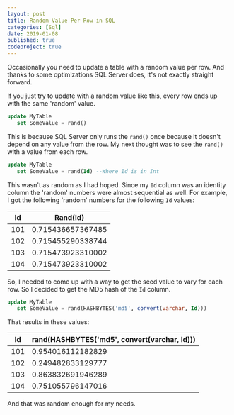 ```yaml
---
layout: post
title: Random Value Per Row in SQL
categories: [Sql]
date: 2019-01-08
published: true
codeproject: true
---
```


Occasionally you need to update a table with a random value per row. And thanks to some optimizations SQL Server does, it's not exactly straight forward.

<!--more-->

If you just try to update with a random value like this, every row ends up with the same 'random' value.

~~~ sql
update MyTable
   set SomeValue = rand()   
~~~

This is because SQL Server only runs the `rand()` once because it doesn't depend on any value from the row. My next thought was to see the `rand()` with a value from each row.

~~~ sql
update MyTable
   set SomeValue = rand(Id) --Where Id is in Int
~~~

This wasn't as random as I had hoped. Since my `Id` column was an identity column the 'random' numbers were almost sequential as well. For example, I got the following 'random' numbers for the following `Id` values:

 Id | Rand(Id)
----|----
101 | 0.715436657367485
102 | 0.715455290338744
103 | 0.715473923310002
104 | 0.715473923310002

So, I needed to come up with a way to get the seed value to vary for each row. So I decided to get the MD5 hash of the `Id` column.  

~~~ sql
update MyTable
   set SomeValue = rand(HASHBYTES('md5', convert(varchar, Id))) 
~~~

That results in these values:

 Id | rand(HASHBYTES('md5', convert(varchar, Id)))
----|----
101 | 0.954016112182829
102 | 0.249482833129777
103 | 0.863832691946289
104 | 0.751055796147016

And that was random enough for my needs.



